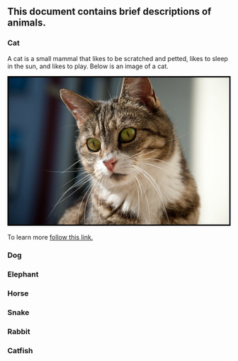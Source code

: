 ## This document contains brief descriptions of animals.

### Cat
A cat is a small mammal that likes to be scratched and petted,
likes to sleep in the sun, and likes to play. Below is an image
of a cat.

![image of a cat](images/cat_image.jpg)

To learn more [follow this link.](https://en.wikipedia.org/wiki/Cat)


### Dog


### Elephant


### Horse


### Snake


### Rabbit


### Catfish
